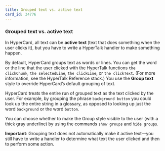```yaml
---
title: Grouped text vs. active text
card_id: 34776
---
```


### Grouped text vs. active text

In HyperCard, all text can be <b>active text </b>(text that does something when the user clicks it), but you have to write a HyperTalk handler to make something happen.

By default, HyperCard groups text as words or lines. You can get the word or the line that the user clicked with the HyperTalk functions `the clickChunk`, `the selectedLine`, `the clickLine`, or `the clickText`. (For more information, see the HyperTalk Reference stack.) You use the <b>Group text</b> style to override HyperCard’s default grouping of text.

HyperCard treats the entire run of grouped text as the text clicked by the user. For example, by grouping the phrase `background button` you could look up the entire string in a glossary, as opposed to looking up just the word `background` or the word `button`.

You can choose whether to make the Group style visible to the user (with a thick gray underline) by using the commands `show groups` and `hide groups`.

<b>Important</b>: Grouping text does not automatically make it active text—you still have to write a handler to determine what text the user clicked and then to perform some action.
